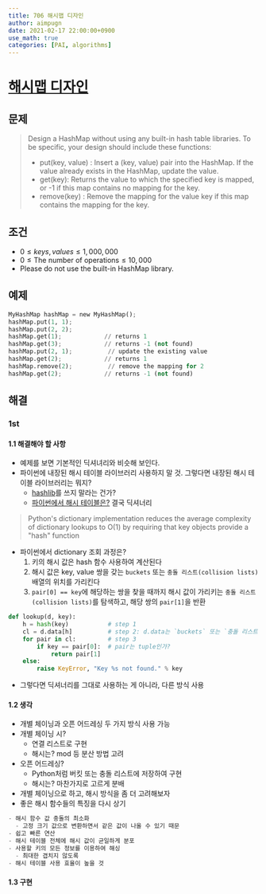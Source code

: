 ```yaml
---
title: 706 해시맵 디자인
author: aimpugn
date: 2021-02-17 22:00:00+0900
use_math: true
categories: [PAI, algorithms]
---
```


# [해시맵 디자인](https://leetcode.com/problems/design-hashmap/)

## 문제

> Design a HashMap without using any built-in hash table libraries.
> To be specific, your design should include these functions:
>
> - put(key, value) : Insert a (key, value) pair into the HashMap. If the value already exists in the HashMap, update the value.
> - get(key): Returns the value to which the specified key is mapped, or -1 if this map contains no mapping for the key.
> - remove(key) : Remove the mapping for the value key if this map contains the mapping for the key.

## 조건

- $0 \le keys, values \le 1,000,000$
- $0 \le \text{The number of operations}\le 10,000$
- Please do not use the built-in HashMap library.

## 예제

```python
MyHashMap hashMap = new MyHashMap();
hashMap.put(1, 1);          
hashMap.put(2, 2);         
hashMap.get(1);            // returns 1
hashMap.get(3);            // returns -1 (not found)
hashMap.put(2, 1);          // update the existing value
hashMap.get(2);            // returns 1 
hashMap.remove(2);          // remove the mapping for 2
hashMap.get(2);            // returns -1 (not found)
```

## 해결

### 1st

#### 1.1 해결해야 할 사항

- 예제를 보면 기본적인 딕셔녀리와 비슷해 보인다.
- 파이썬에 내장된 해시 테이블 라이브러리 사용하지 말 것. 그렇다면 내장된 해시 테이블 라이브러리는 뭐지?
  - [hashlib](https://docs.python.org/ko/3.10/library/hashlib.html)를 쓰지 말라는 건가?
  - [파이썬에서 해시 테이블은?](https://wiki.python.org/moin/DictionaryKeys) 결국 딕셔너리

> Python's dictionary implementation reduces the average complexity of dictionary lookups to O(1) by requiring that key objects provide a "hash" function

- 파이썬에서 dictionary 조회 과정은?
  1. 키의 해시 값은 hash 함수 사용하여 계산된다
  2. 해시 값은 key, value 쌍을 갖는 `buckets` 또는 `충돌 리스트(collision lists)` 배열의 위치를 가리킨다
  3. `pair[0] == key`에 해당하는 쌍을 찾을 때까지 해시 값이 가리키는 `충돌 리스트(collision lists)`를 탐색하고, 해당 쌍의 `pair[1]`을 반환

```python
def lookup(d, key):
    h = hash(key)           # step 1
    cl = d.data[h]          # step 2: d.data는 `buckets` 또는 `충돌 리스트` 배열
    for pair in cl:         # step 3
        if key == pair[0]:  # pair는 tuple인가?
            return pair[1]
    else:
        raise KeyError, "Key %s not found." % key
```

- 그렇다면 딕셔너리를 그대로 사용하는 게 아니라, 다른 방식 사용

#### 1.2 생각

- 개별 체이닝과 오픈 어드레싱 두 가지 방식 사용 가능
- 개별 체이닝 시?
  - 연결 리스트로 구현
  - 해시는? mod 등 분산 방법 고려
- 오픈 어드레싱?
  - Python처럼 버킷 또는 충돌 리스트에 저장하여 구현
  - 해시는? 마찬가지로 고르게 분배
- 개별 체이닝으로 하고, 해시 방식을 좀 더 고려해보자
- 좋은 해시 함수들의 특징을 다시 상기

```python
- 해시 함수 값 충돌의 최소화
  - 고정 크기 값으로 변환하면서 같은 값이 나올 수 있기 때문
- 쉽고 빠른 연산
- 해시 테이블 전체에 해시 값이 균일하게 분포
- 사용할 키의 모든 정보를 이용하여 해싱
  - 최대한 겹치지 않도록
- 해시 테이블 사용 효율이 높을 것
```

#### 1.3 구현
